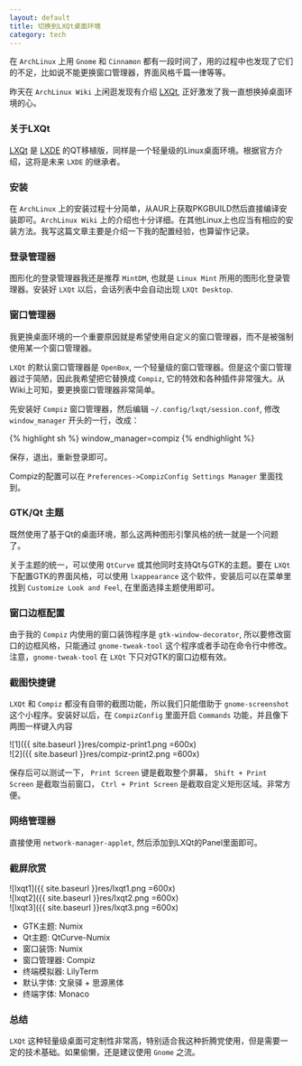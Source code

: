 ```yaml
---
layout: default
title: 切换到LXQt桌面环境
category: tech
---
```

在 `ArchLinux` 上用 `Gnome` 和 `Cinnamon` 都有一段时间了，用的过程中也发现了它们的不足，比如说不能更换窗口管理器，界面风格千篇一律等等。

昨天在 `ArchLinux Wiki` 上闲逛发现有介绍 [LXQt](https://wiki.archlinux.org/index.php/LXQt), 正好激发了我一直想换掉桌面环境的心。

<!--more-->

### 关于LXQt

[LXQt](http://lxqt.org/) 是 [LXDE](http://lxde.org) 的QT移植版，同样是一个轻量级的Linux桌面环境。根据官方介绍，这将是未来 `LXDE` 的继承者。

### 安装

在 `ArchLinux` 上的安装过程十分简单，从AUR上获取PKGBUILD然后直接编译安装即可。`ArchLinux Wiki` 上的介绍也十分详细。在其他Linux上也应当有相应的安装方法。我写这篇文章主要是介绍一下我的配置经验，也算留作记录。

### 登录管理器

图形化的登录管理器我还是推荐 `MintDM`, 也就是 `Linux Mint` 所用的图形化登录管理器。安装好 `LXQt` 以后，会话列表中会自动出现 `LXQt Desktop`.

### 窗口管理器

我更换桌面环境的一个重要原因就是希望使用自定义的窗口管理器，而不是被强制使用某一个窗口管理器。

`LXQt` 的默认窗口管理器是 `OpenBox`, 一个轻量级的窗口管理器。但是这个窗口管理器过于简陋，因此我希望把它替换成 `Compiz`, 它的特效和各种插件非常强大。从Wiki上可知，要更换窗口管理器非常简单。

先安装好 `Compiz` 窗口管理器，然后编辑 `~/.config/lxqt/session.conf`, 修改 `window_manager` 开头的一行，改成：

{% highlight sh %}
window_manager=compiz
{% endhighlight %}

保存，退出，重新登录即可。

Compiz的配置可以在 `Preferences->CompizConfig Settings Manager` 里面找到。

### GTK/Qt 主题

既然使用了基于Qt的桌面环境，那么这两种图形引擎风格的统一就是一个问题了。

关于主题的统一，可以使用 `QtCurve` 或其他同时支持Qt与GTK的主题。要在 `LXQt` 下配置GTK的界面风格，可以使用 `lxappearance` 这个软件，安装后可以在菜单里找到 `Customize Look and Feel`, 在里面选择主题使用即可。

### 窗口边框配置

由于我的 `Compiz` 内使用的窗口装饰程序是 `gtk-window-decorator`, 所以要修改窗口的边框风格，只能通过 `gnome-tweak-tool` 这个程序或者手动在命令行中修改。注意，`gnome-tweak-tool` 在 `LXQt` 下只对GTK的窗口边框有效。

### 截图快捷键

`LXQt` 和 `Compiz` 都没有自带的截图功能，所以我们只能借助于 `gnome-screenshot` 这个小程序。安装好以后，在 `CompizConfig` 里面开启 `Commands` 功能，并且像下两图一样键入内容

![1]({{ site.baseurl }}res/compiz-print1.png =600x)  
![2]({{ site.baseurl }}res/compiz-print2.png =600x)

保存后可以测试一下， `Print Screen` 键是截取整个屏幕， `Shift + Print Screen` 是截取当前窗口， `Ctrl + Print Screen` 是截取自定义矩形区域。非常方便。

### 网络管理器

直接使用 `network-manager-applet`, 然后添加到LXQt的Panel里面即可。

### 截屏欣赏

![lxqt1]({{ site.baseurl }}res/lxqt1.png =600x)  
![lxqt2]({{ site.baseurl }}res/lxqt2.png =600x)  
![lxqt3]({{ site.baseurl }}res/lxqt3.png =600x)

- GTK主题: Numix
- Qt主题: QtCurve-Numix
- 窗口装饰: Numix
- 窗口管理器: Compiz
- 终端模拟器: LilyTerm
- 默认字体: 文泉驿 + 思源黑体
- 终端字体: Monaco

### 总结

`LXQt` 这种轻量级桌面可定制性非常高，特别适合我这种折腾党使用，但是需要一定的技术基础。如果偷懒，还是建议使用 `Gnome` 之流。
